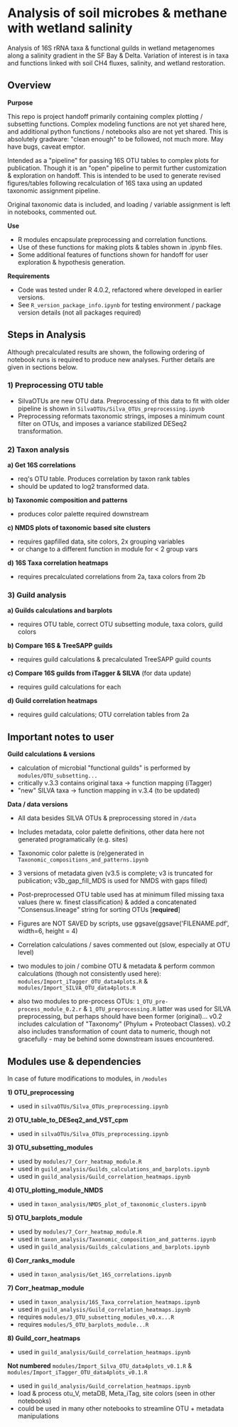 # Analysis of soil microbes & methane with wetland salinity 

Analysis of 16S rRNA taxa & functional guilds in wetland metagenomes along a salinity gradient in the SF Bay & Delta.  Variation of interest is in taxa and functions linked with soil CH4 fluxes, salinity, and wetland restoration.


## Overview

**Purpose**

This repo is project handoff primarily containing complex plotting / subsetting functions. Complex modeling functions are not yet shared here, and additional python functions / notebooks also are not yet shared.  This is absolutely gradware: "clean enough" to be followed, not much more.  May have bugs, caveat emptor.

Intended as a "pipeline" for passing 16S OTU tables to complex plots for publication.  Though it is an "open" pipeline to permit further customization & exploration on handoff. This is intended to be used to generate revised figures/tables following recalculation of 16S taxa using an updated taxonomic assignment pipeline.  

Original taxonomic data is included, and loading / variable assignment is left in notebooks, commented out.

**Use**
- R modules encapsulate preprocessing and correlation functions.
- Use of these functions for making plots & tables shown in .ipynb files.  
- Some additional features of functions shown for handoff for user exploration & hypothesis generation.

**Requirements**
- Code was tested under R 4.0.2, refactored where developed in earlier versions.  
- See `R_version_package_info.ipynb` for testing environment / package version details (not all packages required)


## Steps in Analysis

Although precalculated results are shown, the following ordering of notebook runs is required to produce new analyses. Further details are given in sections below.


### 1) Preprocessing OTU table
- SilvaOTUs are new OTU data.  Preprocessing of this data to fit with older pipeline is shown in `SilvaOTUs/Silva_OTUs_preprocessing.ipynb`
- Preprocessing reformats taxonomic strings, imposes a minimum count filter on OTUs, and imposes a variance stabilized DESeq2 transformation.


### 2) Taxon analysis
**a) Get 16S correlations** 
- req's OTU table.  Produces correlation by taxon rank tables  
- should be updated to log2 transformed data. 

**b) Taxonomic composition and patterns** 
- produces color palette required downstream

**c) NMDS plots of taxonomic based site clusters**
- requires gapfilled data, site colors, 2x grouping variables
- or change to a different function in module for < 2 group vars

**d) 16S Taxa correlation heatmaps** 
- requires precalculated correlations from 2a, taxa colors from 2b


### 3) Guild analysis 
**a) Guilds calculations and barplots** 
- requires OTU table, correct OTU subsetting module, taxa colors, guild colors

**b) Compare 16S & TreeSAPP guilds** 
- requires guild calculations & precalculated TreeSAPP guild counts

**c) Compare 16S guilds from iTagger & SILVA** (for data update) 
- requires guild calculations for each

**d) Guild correlation heatmaps** 
- requires guild calculations; OTU correlation tables from 2a



## Important notes to user

**Guild calculations & versions** 
- calculation of microbial "functional guilds" is performed by `modules/OTU_subsetting...`
- critically v.3.3 contains original taxa -> function mapping (iTagger)
- "new" SILVA taxa -> function mapping in v.3.4 (to be updated)

**Data / data versions**
- All data besides SILVA OTUs & preprocessing stored in `/data`
- Includes metadata, color palette definitions, other data here not generated programatically (e.g. sites)
- Taxonomic color palette is (re)generated in `Taxonomic_compositions_and_patterns.ipynb`
- 3 versions of metadata given (v3.5 is complete; v3 is truncated for publication; v3b_gap_fill_MDS is used for NMDS with gaps filled)
- Post-preprocessed OTU table used has at minimum filled missing taxa values (here w. finest classification) & added a concatenated "Consensus.lineage" string for sorting OTUs [**required**]
- Figures are NOT SAVED by scripts, use ggsave(ggsave('FILENAME.pdf', width=6, height = 4)
- Correlation calculations / saves commented out (slow, especially at OTU level)

- two modules to join / combine OTU & metadata & perform common calculations (though not consistently used here):
   `modules/Import_iTagger_OTU_data4plots.R` &  `modules/Import_SILVA_OTU_data4plots.R`

- also two modules to pre-process OTUs: `1_OTU_pre-process_module_0.2.r` & `1_OTU_preprocessing.R`
   latter was used for SILVA preprocessing, but perhaps should have been former (original)... 
   v0.2 includes calculation of "Taxonomy" (Phylum + Proteobact Classes).
   v0.2 also includes transformation of count data to numeric, though not gracefully - may be behind some downstream issues encountered.



## Modules use & dependencies
In case of future modifications to modules, in `/modules`

**1) OTU_preprocessing**
- used in `silvaOTUs/Silva_OTUs_preprocessing.ipynb`

**2) OTU_table_to_DESeq2_and_VST_cpm**  
- used in `silvaOTUs/Silva_OTUs_preprocessing.ipynb`

**3) OTU_subsetting_modules**
- used by `modules/7_Corr_heatmap_module.R`
- used in `guild_analysis/Guilds_calculations_and_barplots.ipynb`
- used in `guild_analysis/Guild_correlation_heatmaps.ipynb`

**4) OTU_plotting_module_NMDS**
- used in `taxon_analysis/NMDS_plot_of_taxonomic_clusters.ipynb`

**5) OTU_barplots_module**
- used by `modules/7_Corr_heatmap_module.R`
- used in `taxon_analysis/Taxonomic_composition_and_patterns.ipynb`
- used in `guild_analysis/Guilds_calculations_and_barplots.ipynb`

**6) Corr_ranks_module**
- used in `taxon_analysis/Get_16S_correlations.ipynb`

**7) Corr_heatmap_module**
- used in `taxon_analysis/16S_Taxa_correlation_heatmaps.ipynb`
- used in `guild_analysis/Guild_correlation_heatmaps.ipynb`
- requires `modules/3_OTU_subsetting_modules_v0.x...R`
- requires `modules/5_OTU_barplots_module...R`

**8) Guild_corr_heatmaps**
- used in `guild_analysis/Guild_correlation_heatmaps.ipynb`

**Not numbered**
`modules/Import_Silva_OTU_data4plots_v0.1.R` & `modules/Import_iTagger_OTU_data4plots_v0.1.R`
- used in `guild_analysis/Guild_correlation_heatmaps.ipynb`
- load & process otu_V, metaDB, Meta_iTag, site colors (seen in other notebooks)
- could be used in many other notebooks to streamline OTU + metadata manipulations

